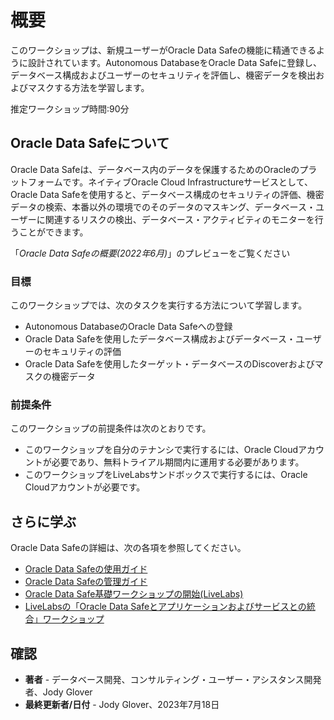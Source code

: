 # 概要

このワークショップは、新規ユーザーがOracle Data Safeの機能に精通できるように設計されています。Autonomous DatabaseをOracle Data Safeに登録し、データベース構成およびユーザーのセキュリティを評価し、機密データを検出およびマスクする方法を学習します。

推定ワークショップ時間:90分

## Oracle Data Safeについて

Oracle Data Safeは、データベース内のデータを保護するためのOracleのプラットフォームです。ネイティブOracle Cloud Infrastructureサービスとして、Oracle Data Safeを使用すると、データベース構成のセキュリティの評価、機密データの検索、本番以外の環境でのそのデータのマスキング、データベース・ユーザーに関連するリスクの検出、データベース・アクティビティのモニターを行うことができます。

「_Oracle Data Safeの概要(2022年6月)_」のプレビューをご覧ください[](youtube:UUc26bpdFnc)

### 目標

このワークショップでは、次のタスクを実行する方法について学習します。

*   Autonomous DatabaseのOracle Data Safeへの登録
*   Oracle Data Safeを使用したデータベース構成およびデータベース・ユーザーのセキュリティの評価
*   Oracle Data Safeを使用したターゲット・データベースのDiscoverおよびマスクの機密データ

### 前提条件

このワークショップの前提条件は次のとおりです。

*   このワークショップを自分のテナンシで実行するには、Oracle Cloudアカウントが必要であり、無料トライアル期間内に運用する必要があります。
*   このワークショップをLiveLabsサンドボックスで実行するには、Oracle Cloudアカウントが必要です。

## さらに学ぶ

Oracle Data Safeの詳細は、次の各項を参照してください。

*   [Oracle Data Safeの使用ガイド](https://docs.oracle.com/en/cloud/paas/data-safe/udscs/index.html)
*   [Oracle Data Safeの管理ガイド](https://docs.oracle.com/en/cloud/paas/data-safe/admds/index.html)
*   [Oracle Data Safe基礎ワークショップの開始(LiveLabs)](https://apexapps.oracle.com/pls/apex/dbpm/r/livelabs/view-workshop?wid=598)
*   [LiveLabsの「Oracle Data Safeとアプリケーションおよびサービスとの統合」ワークショップ](https://apexapps.oracle.com/pls/apex/dbpm/r/livelabs/view-workshop?wid=3596)

## 確認

*   **著者** - データベース開発、コンサルティング・ユーザー・アシスタンス開発者、Jody Glover
*   **最終更新者/日付** - Jody Glover、2023年7月18日